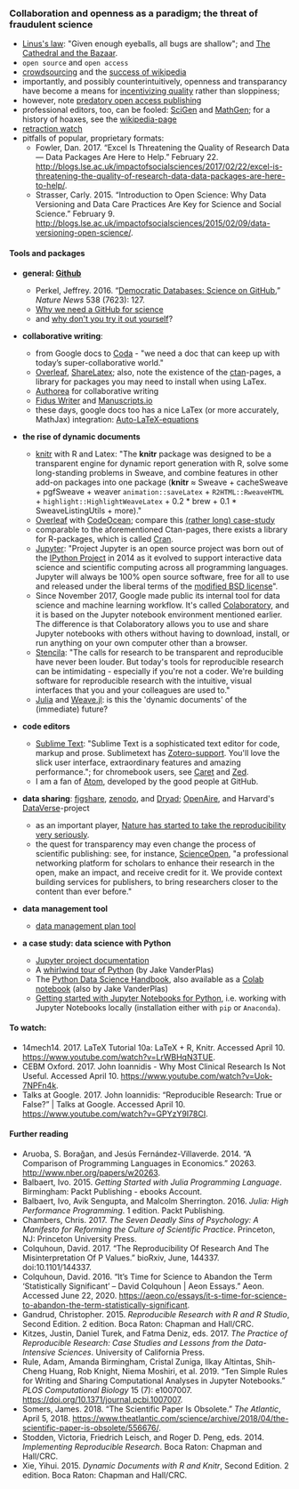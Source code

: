 ### Collaboration and openness as a paradigm; the threat of fraudulent science
* [Linus's law](https://en.wikipedia.org/wiki/Linus%27s_Law): "Given enough eyeballs, all bugs are shallow"; and [The Cathedral and the Bazaar](http://www.catb.org/~esr/writings/cathedral-bazaar/).
* `open source` and `open access`
* [crowdsourcing](https://en.wikipedia.org/wiki/Crowdsourcing) and the [success of wikipedia](https://www.theguardian.com/technology/2004/oct/26/g2.onlinesupplement)
* importantly, and possibly counterintuitively, openness and transparancy have become a means for [incentivizing quality](http://www.zdnet.com/article/coverity-finds-open-source-software-quality-better-than-proprietary-code/) rather than sloppiness; 
* however, note [predatory open access publishing](https://en.wikipedia.org/wiki/Predatory_open_access_publishing)
* professional editors, too, can be fooled: [SciGen](https://pdos.csail.mit.edu/archive/scigen/) and [MathGen](http://thatsmathematics.com/mathgen/); for a history of hoaxes, see the [wikipedia-page](https://en.wikipedia.org/wiki/SCIgen)
* [retraction watch](https://retractionwatch.com/)
* pitfalls of popular, proprietary formats:
  * Fowler, Dan. 2017. “Excel Is Threatening the Quality of Research Data — Data Packages Are Here to Help.” February 22. http://blogs.lse.ac.uk/impactofsocialsciences/2017/02/22/excel-is-threatening-the-quality-of-research-data-data-packages-are-here-to-help/.
  * Strasser, Carly. 2015. “Introduction to Open Science: Why Data Versioning and Data Care Practices Are Key for Science and Social Science.” February 9. http://blogs.lse.ac.uk/impactofsocialsciences/2015/02/09/data-versioning-open-science/.
 
#### Tools and packages
* **general: [Github](https://www.github.com)**
  * Perkel, Jeffrey. 2016. “[Democratic Databases: Science on GitHub.](https://www.nature.com/news/democratic-databases-science-on-github-1.20719)” *Nature News*  538 (7623): 127.
  * [Why we need a GitHub for science](http://www.slate.com/articles/technology/future_tense/2017/04/we_need_a_github_for_academic_research.html)
  * and [why don't you try it out yourself](https://try.github.io/)?

* **collaborative writing**: 
  * from Google docs to [Coda](https://coda.io/welcome) - "we need a doc that can keep up with today’s super-collaborative world."
  * [Overleaf](https://www.overleaf.com/), [ShareLatex](https://www.sharelatex.com/); also, note the existence of the [ctan](https://www.ctan.org/)-pages, a library for packages you may need to install when using LaTex. 
  * [Authorea](https://www.authorea.com/) for collaborative writing
  * [Fidus Writer](https://www.fiduswriter.org/) and [Manuscripts.io](https://www.manuscripts.io/about/) 
  * these days, google docs too has a nice LaTex (or more accurately, MathJax) integration: [Auto-LaTeX-equations](https://sites.google.com/site/autolatexequations/)

* **the rise of dynamic documents**
  * [knitr](https://yihui.name/knitr/) with R and Latex: "The <strong>knitr</strong> package was designed to be a transparent engine for dynamic report generation with R, solve some long-standing problems in Sweave, and combine features in other add-on packages into one package (<strong>knitr</strong> &asymp; Sweave + cacheSweave + pgfSweave + weaver <code>animation::saveLatex</code> + <code>R2HTML::RweaveHTML</code> + <code>highlight::HighlightWeaveLatex</code> + 0.2 * brew + 0.1 * SweaveListingUtils + more)."
  * [Overleaf](https://www.overleaf.com/) with [CodeOcean](https://codeocean.com/); compare this [(rather long) case-study](https://www.overleaf.com/blog/529-case-study-an-introduction-to-code-ocean-creating-and-uploading-content-into-overleaf)
  * comparable to the aforementioned Ctan-pages, there exists a library for R-packages, which is called [Cran](https://cran.r-project.org).
  * [Jupyter](https://jupyter.org/): "Project Jupyter is an open source project was born out of the <a href="https://ipython.org">IPython Project</a> in 2014 as it evolved to support interactive data science and scientific computing across all programming languages. Jupyter will always be 100% open source software, free for all to use and released under the liberal terms of the <a href="https://opensource.org/licenses/BSD-3-Clause">modified BSD license</a>".
  * Since November 2017, Google made public its internal tool for data science and machine learning workflow. It's called [Colaboratory](https://www.google.ch/url?sa=t&rct=j&q=&esrc=s&source=web&cd=1&cad=rja&uact=8&ved=0ahUKEwi48KOgl63XAhUOC-wKHbHYAlEQFggoMAA&url=https%3A%2F%2Fresearch.google.com%2Fcolaboratory%2Funregistered.html&usg=AOvVaw12gzhEUgPt0MpBLiztHLKN), and it is based on the Jupyter notebook environment mentioned earlier. The difference is that Colaboratory allows you to use and share Jupyter notebooks with others without having to download, install, or run anything on your own computer other than a browser.
  * [Stencila](https://stenci.la/): "The calls for research to be transparent and reproducible have never been louder. But today's tools for reproducible research can be intimidating - especially if you're not a coder. We're building software for reproducible research with the intuitive, visual interfaces that you and your colleagues are used to."
  * [Julia](https://julialang.org/) and [Weave.jl](https://github.com/mpastell/Weave.jl): is this the 'dynamic documents' of the (immediate) future?

* **code editors**
  * [Sublime Text](https://www.sublimetext.com/): "Sublime Text is a sophisticated text editor for code, markup and prose. Sublimetext has [Zotero-support](http://ww1.latexing.com/).
You'll love the slick user interface, extraordinary features and amazing performance."; for chromebook users, see [Caret](http://thomaswilburn.net/caret/) and [Zed](http://zedapp.org/).
  * I am a fan of [Atom](https://atom.io/), developed by the good people at GitHub.

* **data sharing**: [figshare](https://figshare.com/), [zenodo](https://www.zenodo.org/), and [Dryad](https://datadryad.org/); [OpenAire](https://www.openaire.eu/), and Harvard's [DataVerse](https://dataverse.org/)-project
  * as an important player, [Nature has started to take the reproducibility very seriously](https://www.nature.com/news/announcement-towards-greater-reproducibility-for-life-sciences-research-in-nature-1.22062?WT.mc_id=TWT_NatureNews&sf84509261=1).
  * the quest for transparency may even change the process of scientific publishing: see, for instance, [ScienceOpen](https://www.scienceopen.com/), "a professional networking platform for scholars to enhance their research in the open, make an impact, and receive credit for it. We provide context building services for publishers, to bring researchers closer to the content than ever before." 

* **data management tool**
  * [data management plan tool](https://library.stanford.edu/research/data-management-services/data-management-plans)

* **a case study: data science with Python**
  * [Jupyter project documentation](https://jupyter.readthedocs.io/en/latest/index.html)
  * A [whirlwind tour of Python](https://github.com/jakevdp/WhirlwindTourOfPython) (by Jake VanderPlas)
  * The [Python Data Science Handbook](https://github.com/jakevdp/PythonDataScienceHandbook), also available as a [Colab notebook](https://colab.research.google.com/github/jakevdp/PythonDataScienceHandbook/blob/master/notebooks/Index.ipynb) (also by Jake VanderPlas)
  * [Getting started with Jupyter Notebooks for Python](https://medium.com/codingthesmartway-com-blog/getting-started-with-jupyter-notebook-for-python-4e7082bd5d46), i.e. working with Jupyter Notebooks locally (installation either with `pip` or `Anaconda`).

#### To watch:
* 14mech14. 2017. LaTeX Tutorial 10a: LaTeX + R, Knitr. Accessed April 10. https://www.youtube.com/watch?v=LrWBHqN3TUE.
* CEBM Oxford. 2017. John Ioannidis - Why Most Clinical Research Is Not Useful. Accessed April 10. https://www.youtube.com/watch?v=Uok-7NPFn4k.
* Talks at Google. 2017. John Ioannidis: “Reproducible Research: True or False?” | Talks at Google. Accessed April 10. https://www.youtube.com/watch?v=GPYzY9I78CI.


#### Further reading
* Aruoba, S. Borağan, and Jesús Fernández-Villaverde. 2014. “A Comparison of Programming Languages in Economics.” 20263. http://www.nber.org/papers/w20263.
* Balbaert, Ivo. 2015. *Getting Started with Julia Programming Language*. Birmingham: Packt Publishing - ebooks Account.
* Balbaert, Ivo, Avik Sengupta, and Malcolm Sherrington. 2016. *Julia: High Performance Programming*. 1 edition. Packt Publishing.
* Chambers, Chris. 2017. *The Seven Deadly Sins of Psychology: A Manifesto for Reforming the Culture of Scientific Practice*. Princeton, NJ: Princeton University Press.
* Colquhoun, David. 2017. “The Reproducibility Of Research And The Misinterpretation Of P Values.” bioRxiv, June, 144337. doi:10.1101/144337.
* Colquhoun, David. 2016. “It’s Time for Science to Abandon the Term ‘Statistically Significant’ – David Colquhoun | Aeon Essays.” Aeon. Accessed June 22, 2020. https://aeon.co/essays/it-s-time-for-science-to-abandon-the-term-statistically-significant.
* Gandrud, Christopher. 2015. *Reproducible Research with R and R Studio*, Second Edition. 2 edition. Boca Raton: Chapman and Hall/CRC.
* Kitzes, Justin, Daniel Turek, and Fatma Deniz, eds. 2017. *The Practice of Reproducible Research: Case Studies and Lessons from the Data-Intensive Sciences*. University of California Press.
* Rule, Adam, Amanda Birmingham, Cristal Zuniga, Ilkay Altintas, Shih-Cheng Huang, Rob Knight, Niema Moshiri, et al. 2019. “Ten Simple Rules for Writing and Sharing Computational Analyses in Jupyter Notebooks.” *PLOS Computational Biology* 15 (7): e1007007. https://doi.org/10.1371/journal.pcbi.1007007.
* Somers, James. 2018. “The Scientific Paper Is Obsolete.” *The Atlantic*, April 5, 2018. https://www.theatlantic.com/science/archive/2018/04/the-scientific-paper-is-obsolete/556676/.
* Stodden, Victoria, Friedrich Leisch, and Roger D. Peng, eds. 2014. *Implementing Reproducible Research*. Boca Raton: Chapman and Hall/CRC.
* Xie, Yihui. 2015. *Dynamic Documents with R and Knitr*, Second Edition. 2 edition. Boca Raton: Chapman and Hall/CRC.
